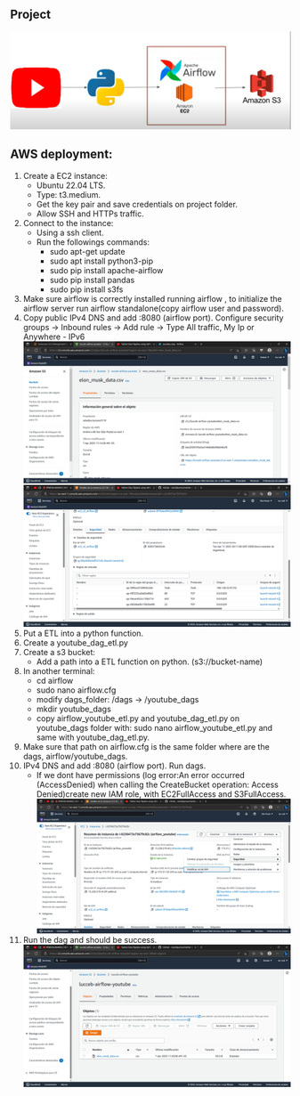 ## Project 
![project diagram ](diagrama_proyecto.png)
## AWS deployment:
1. Create a EC2 instance:
	- Ubuntu 22.04 LTS.
	- Type: t3.medium.
	- Get the key pair and save credentials on project folder.
	- Allow SSH and HTTPs traffic.
2. Connect to the instance:
	- Using a ssh client.
	- Run the followings commands:
		- sudo apt-get update
		- sudo apt install python3-pip
		- sudo pip install apache-airflow
		- sudo pip install pandas
		- sudo pip install s3fs
3. Make sure airflow is correctly installed running airflow , to initialize the airflow server run airflow standalone(copy airflow user and password).
4. Copy public IPv4 DNS and add :8080 (airflow port).
Configure security groups -> Inbound rules -> Add rule -> Type All traffic,  My Ip or Anywhere - IPv6
![project diagram ](editar_regla_entradas.png)
![project diagram ](grupos_de_seguridad.png)
5. Put a ETL into a python function.
6. Create a youtube_dag_etl.py
7. Create a s3 bucket:
	- Add a path into a ETL function on python. (s3://bucket-name)
8. In another terminal:
	- cd airflow
	- sudo nano airflow.cfg
	- modify dags_folder: /dags -> /youtube_dags
	- mkdir youtube_dags
	- copy airflow_youtube_etl.py and youtube_dag_etl.py on youtube_dags folder with: sudo nano airflow_youtube_etl.py and same with youtube_dag_etl.py.
9. Make sure that path on airflow.cfg is the same folder where are the dags, airflow/youtube_dags.
10. IPv4 DNS and add :8080 (airflow port). Run dags.
	- If we dont have permissions (log error:An error occurred (AccessDenied) when calling the CreateBucket operation: Access Denied)create new IAM role, with EC2FullAccess and S3FullAccess.
![project diagram ](modificar_rol_iam.png)
11. Run the dag and should be success. 
![project diagram ](bucket.png)

